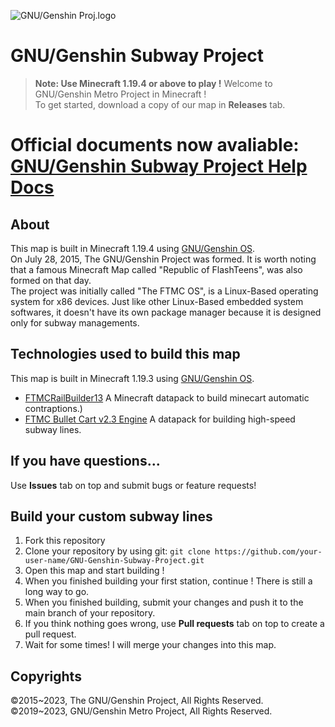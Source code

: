 ![GNU/Genshin Proj.logo](https://static.miraheze.org/gnugenshinwiki/c/c0/Gnu-genshin-logo-subway1.png)
# GNU/Genshin Subway Project
> **Note: Use Minecraft 1.19.4 or above to play !**
Welcome to GNU/Genshin Metro Project in Minecraft !<br>
To get started, download a copy of our map in **Releases** tab.
# Official documents now avaliable: [GNU/Genshin Subway Project Help Docs](https://the-gnu-genshin-project.gitbook.io/gnu-genshin-subway-project/)
## About
This map is built in Minecraft 1.19.4 using [GNU/Genshin OS](https://gnugenshin.miraheze.org/wiki/GNU/Genshin/en).<br>
On July 28, 2015, The GNU/Genshin Project was formed. It is worth noting that a famous Minecraft Map called "Republic of FlashTeens", was also formed on that day.<br>
The project was initially called "The FTMC OS", is a Linux-Based operating system for x86 devices. Just like other Linux-Based embedded system softwares, it doesn't have its own package manager because it is designed only for subway managements. <br>
## Technologies used to build this map
  This map is built in Minecraft 1.19.3 using [GNU/Genshin OS](https://gnugenshin.miraheze.org/wiki/GNU/Genshin/en).<br>
* [FTMCRailBuilder13](https://github.com/Android-Piepaint/FTMCRailBuilder13)  A Minecraft datapack to build minecart automatic contraptions.)<br>
* [FTMC Bullet Cart v2.3 Engine](https://github.com/Android-Piepaint/FTMCRailBuilder13) A datapack for building high-speed subway lines.
## If you have questions...
Use **Issues** tab on top and submit bugs or feature requests!
## Build your custom subway lines
1. Fork this repository
2. Clone your repository by using git: `git clone https://github.com/your-user-name/GNU-Genshin-Subway-Project.git `
3. Open this map and start building !
4. When you finished building your first station, continue ! There is still a long way to go.
5. When you finished building, submit your changes and push it to the main branch of your repository.
6. If you think nothing goes wrong, use **Pull requests** tab on top to create a pull request.
7. Wait for some times! I will merge your changes into this map.
## Copyrights
©2015\~2023, The GNU/Genshin Project, All Rights Reserved.<br>
©2019\~2023, GNU/Genshin Metro Project, All Rights Reserved.
